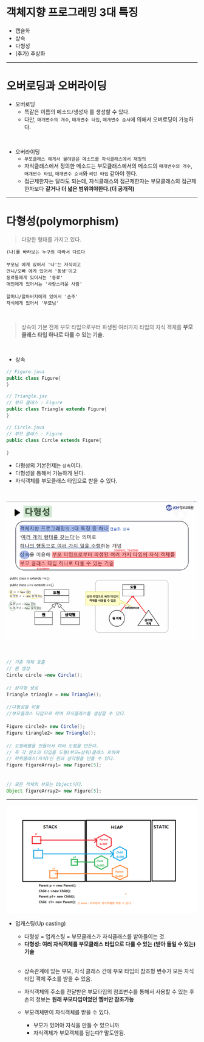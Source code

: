 # 객체지향 프로그래밍 3대 특징
- 캡슐화
- 상속
- 다형성
- (추가) 추상화

<hr>

# 오버로딩과 오버라이딩
- 오버로딩
  - 똑같은 이름의 메소드/생성자 를 생성할 수 있다.
  - 다만, ```매개변수의 개수```, ```매개변수 타입```, ```매개변수 순서```에 의해서 오버로딩이 가능하다.

<br>

- 오버라이딩
  - ```부모클래스 에게서 물려받은 메소드를 자식클래스에서 재정의```
  - 자식클래스에서 정의한 메소드는 부모클래스에서의 메소드의 ```매개변수의 개수```, ```매개변수 타입```, ```매개변수 순서```와 ```리턴 타입``` 같아야 한다.
  - 접근제한자는 달라도 되는데, 자식클래스의 접근제한자는 부모클래스의 접근제한자보다 <strong>같거나 더 넓은 범위여야한다.(더 공개적)</strong>
  
<hr>

# 다형성(polymorphism)

> 다양한 형태를 가지고 있다.

``` 
(나)를 바라보는 누구의 따라서 다르다

부모님 에게 있어서 '나'는 자식이고
언니/오빠 에게 있어서 '동생'이고
동료들에게 있어서는 '동료'
애인에게 있어서는 '사랑스러운 사람'

할머니/할아버지에게 있어서 '손주'
자식에게 있어서 '부모님'
```

<br>

> 상속이 기본 전제
> 부모 타입으로부터 파생된 여러가지 타입의 자식 객체를 <strong>부모클래스 타입 하나로 다룰 수 있는 기술.</strong>

<br>

- 상속


```java
// Figure.java
public class Figure{
}
```

```java
// Triangle.jav
// 부모 클래스 : Figure
public class Triangle extends Figure{
}

```

```java
// Circle.java
// 부모 클래스 : Figure
public class Circle extends Figure{
  
}
```

- 다형성의 기본전제는 ``상속``이다.
- 다형성을 통해서 가능하게 된다.
- 자식객체를 부모클래스 타입으로 받을 수 있다.

<BR>

![](./0608_poly.PNG)

<BR>
  
  
```java
// 기존 객체 호출
// 원 생성
Circle circle =new Circle();

// 삼각형 생성
Triangle triangle = new Triangle();

//다형성을 이용
//부모클래스 타입으로 하여 자식클래스를 생성할 수 있다.

Figure circle2= new Circle();
Figure tirangle2= new Triangle();

// 도형배열을 만들어서 여러 도형을 만든다.
// 즉 각 원소의 타입을 도형(부모=상위)클래스 로하여
// 하위클래스(자식)인 원과 삼각형을 만들 수 있다.
Figure figureArray1= new Figure[5];


// 모든 객체의 부모는 Object이다.
Object figureArray2= new Figure[5];

```

<hr>


![](./0608_upcasting.png)

- 업캐스팅(Up casting)
  - 다형성 = 업캐스팅 = 부모클래스가 자식클래스를 받아들이는 것.
  - <STRONG>다형성: 여러 자식객체를 부모클래스 타입으로 다룰 수 있는 (받아 들일 수 있는) 기술</STRONG>
  
  <BR>
  
  - 상속관계에 있는 부모, 자식 클래스 간에 부모 타입의 참조형 변수가 모든 자식 타입 객체 주소를 받을 수 있음.
  - 자식객체의 주소를 전달받은 부모타입의 참조변수를 통해서 사용할 수 있는 후손의 정보는 <strong>원래 부모타입이었던 멤버만 참조가능</strong>
  
  - 부모객체만이 자식객체를 받을 수 있다.
    - 부모가 있어야 자식을 만들 수 있으니까
    - 자식객체가 부모객체를 담는다? 말도안됨.
    
  
  




